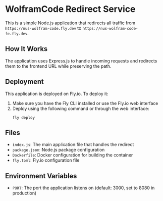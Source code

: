 # WolframCode Redirect Service

This is a simple Node.js application that redirects all traffic from `https://nus-wolfram-code.fly.dev` to `https://nus-wolfram-code-fe.fly.dev`.

## How It Works

The application uses Express.js to handle incoming requests and redirects them to the frontend URL while preserving the path.

## Deployment

This application is deployed on Fly.io. To deploy it:

1. Make sure you have the Fly CLI installed or use the Fly.io web interface
2. Deploy using the following command or through the web interface:
   ```
   fly deploy
   ```

## Files

- `index.js`: The main application file that handles the redirect
- `package.json`: Node.js package configuration
- `Dockerfile`: Docker configuration for building the container
- `fly.toml`: Fly.io configuration file

## Environment Variables

- `PORT`: The port the application listens on (default: 3000, set to 8080 in production)

